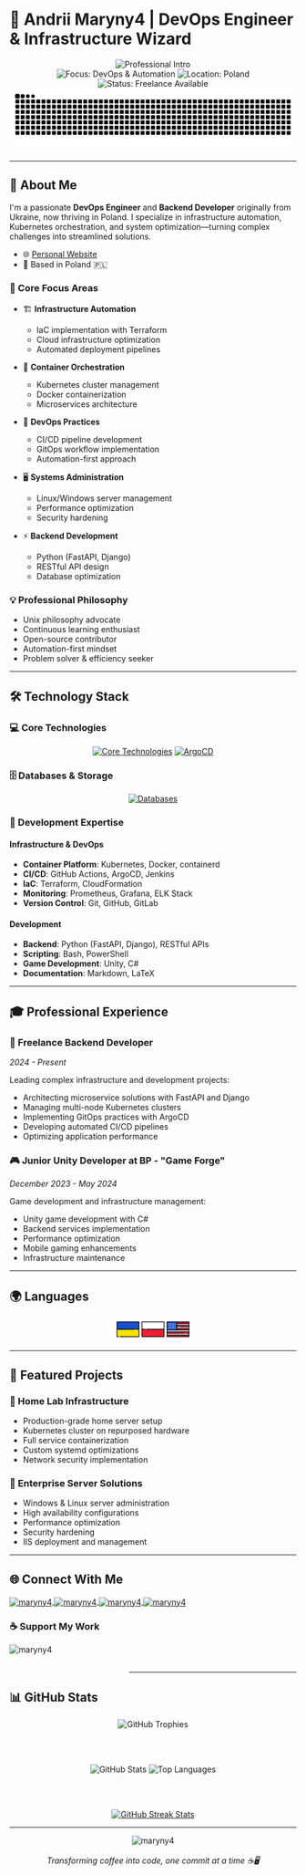 # 🚀 Andrii Maryny4 | DevOps Engineer & Infrastructure Wizard

<div align="center">
  <img src="https://readme-typing-svg.herokuapp.com?font=Fira+Code&size=22&duration=3000&pause=1000&color=00BFBF&center=true&width=800&lines=DevOps+Engineer+%7C+Backend+Developer+%7C+Open+Source+Enthusiast;Transforming+Infrastructures+with+Code+%F0%9F%9A%A2" alt="Professional Intro" />
</div>

<div align="center">
  <img src="https://img.shields.io/badge/Focus-DevOps%20%26%20Automation-blue?style=flat-square" alt="Focus: DevOps & Automation" />
  <img src="https://img.shields.io/badge/Location-Poland-red?style=flat-square" alt="Location: Poland" />
  <img src="https://img.shields.io/badge/Available-Freelance-green?style=flat-square" alt="Status: Freelance Available" />
</div>

<div align="center">
  <picture>
    <source media="(prefers-color-scheme: dark)" srcset="https://raw.githubusercontent.com/maryny4/maryny4/output/github-snake-dark.svg">
    <source media="(prefers-color-scheme: light)" srcset="https://raw.githubusercontent.com/maryny4/maryny4/output/github-snake.svg">
    <img alt="GitHub Contribution Snake" src="https://raw.githubusercontent.com/maryny4/maryny4/output/github-snake.svg">
  </picture>
</div>

---

## 👋 About Me

I'm a passionate **DevOps Engineer** and **Backend Developer** originally from Ukraine, now thriving in Poland. I specialize in infrastructure automation, Kubernetes orchestration, and system optimization—turning complex challenges into streamlined solutions.

- 🌐 [Personal Website](https://maryny4.com)
- 📍 Based in Poland 🇵🇱

### 🎯 Core Focus Areas

- 🏗️ **Infrastructure Automation**
  - IaC implementation with Terraform
  - Cloud infrastructure optimization
  - Automated deployment pipelines

- 🐋 **Container Orchestration**
  - Kubernetes cluster management
  - Docker containerization
  - Microservices architecture

- 🔄 **DevOps Practices**
  - CI/CD pipeline development
  - GitOps workflow implementation
  - Automation-first approach

- 🖥️ **Systems Administration**
  - Linux/Windows server management
  - Performance optimization
  - Security hardening

- ⚡ **Backend Development**
  - Python (FastAPI, Django)
  - RESTful API design
  - Database optimization

### 💡 Professional Philosophy

- Unix philosophy advocate
- Continuous learning enthusiast
- Open-source contributor
- Automation-first mindset
- Problem solver & efficiency seeker

---

## 🛠️ Technology Stack

### 💻 Core Technologies

<p align="center">
  <a href="#"><img src="https://skillicons.dev/icons?i=python,bash,cs,fastapi,django,kubernetes,docker,terraform,githubactions" alt="Core Technologies" /></a>
  <a href="#"><img src="https://cdn.jsdelivr.net/gh/devicons/devicon/icons/argocd/argocd-original.svg" width="48" alt="ArgoCD" /></a>
</p>

### 🗄️ Databases & Storage

<p align="center">
  <a href="#"><img src="https://skillicons.dev/icons?i=mysql,sqlite,postgres" alt="Databases" /></a>
</p>

### 💼 Development Expertise

#### Infrastructure & DevOps
- **Container Platform**: Kubernetes, Docker, containerd
- **CI/CD**: GitHub Actions, ArgoCD, Jenkins
- **IaC**: Terraform, CloudFormation
- **Monitoring**: Prometheus, Grafana, ELK Stack
- **Version Control**: Git, GitHub, GitLab

#### Development
- **Backend**: Python (FastAPI, Django), RESTful APIs
- **Scripting**: Bash, PowerShell
- **Game Development**: Unity, C#
- **Documentation**: Markdown, LaTeX

---

## 🎓 Professional Experience

### 🚀 Freelance Backend Developer
*2024 - Present*

Leading complex infrastructure and development projects:
- Architecting microservice solutions with FastAPI and Django
- Managing multi-node Kubernetes clusters
- Implementing GitOps practices with ArgoCD
- Developing automated CI/CD pipelines
- Optimizing application performance

### 🎮 Junior Unity Developer at BP - "Game Forge"
*December 2023 - May 2024*

Game development and infrastructure management:
- Unity game development with C#
- Backend services implementation
- Performance optimization
- Mobile gaming enhancements
- Infrastructure maintenance

---

## 🌍 Languages

<div align="center">
  <img src="assets/ua.png" alt="Ukrainian - Native" height="40" style="background-color: white;" />
  <img src="assets/pl.png" alt="Polish - B1-B2" height="40" style="background-color: white;" />
  <img src="assets/us.png" alt="English - Technical" height="40" style="background-color: white;" />
</div>

---

## 🚀 Featured Projects

### 🔹 Home Lab Infrastructure
- Production-grade home server setup
- Kubernetes cluster on repurposed hardware
- Full service containerization
- Custom systemd optimizations
- Network security implementation

### 🔹 Enterprise Server Solutions
- Windows & Linux server administration
- High availability configurations
- Performance optimization
- Security hardening
- IIS deployment and management

---

## 🌐 Connect With Me

<p align="left">
  <a href="https://linkedin.com/in/maryny4" target="blank">
    <img align="center" src="https://raw.githubusercontent.com/rahuldkjain/github-profile-readme-generator/master/src/images/icons/Social/linked-in-alt.svg" alt="maryny4" height="30" width="40" />
  </a>
  <a href="https://instagram.com/maryny.4" target="blank">
    <img align="center" src="https://raw.githubusercontent.com/rahuldkjain/github-profile-readme-generator/master/src/images/icons/Social/instagram.svg" alt="maryny4" height="30" width="40" />
  </a>
  <a href="https://t.me/maryny4" target="blank">
    <img align="center" src="https://upload.wikimedia.org/wikipedia/commons/8/83/Telegram_2019_Logo.svg" alt="maryny4" height="30" width="40" />
  </a>
  <a href="https://dev.to/maryny4" target="blank">
    <img align="center" src="https://raw.githubusercontent.com/rahuldkjain/github-profile-readme-generator/master/src/images/icons/Social/devto.svg" alt="maryny4" height="30" width="40" />
  </a>
</p>

### ☕ Support My Work

<p>
  <a href="https://www.buymeacoffee.com/maryny4">
    <img align="left" src="https://cdn.buymeacoffee.com/buttons/v2/default-yellow.png" height="50" width="210" alt="maryny4" />
  </a>
</p>

<br><br>

---

## 📊 GitHub Stats

<div align="center">
  <img src="https://github-profile-trophy.vercel.app/?username=maryny4&theme=tokyonight&no-frame=true&row=1&&margin-w=30&no-bg=true" alt="GitHub Trophies" />
  
  <br /><br />
  
  <img src="https://github-readme-stats.vercel.app/api?username=maryny4&show_icons=true&theme=tokyonight" height="150" alt="GitHub Stats" />
  <img src="https://github-readme-stats.vercel.app/api/top-langs?username=maryny4&layout=compact&theme=tokyonight" height="150" alt="Top Languages" />
  
  <br /><br />
  
  <a href="https://git.io/streak-stats">
    <img src="https://github-readme-streak-stats.herokuapp.com?user=maryny4&theme=tokyonight&hide_border=true" alt="GitHub Streak Stats" />
  </a>
</div>

---

<div align="center">
  <img src="https://komarev.com/ghpvc/?username=maryny4&label=Profile%20views&color=0e75b6&style=flat" alt="maryny4" />
  <br /><br />
  <em>Transforming coffee into code, one commit at a time ☕🖥️</em>
</div>
